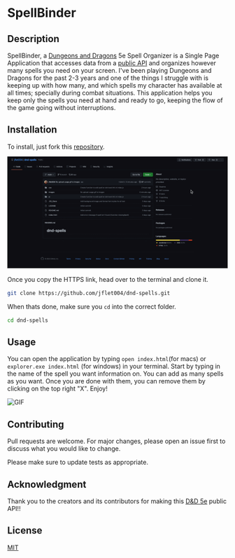 # SpellBinder

## Description

SpellBinder, a [Dungeons and Dragons](https://dnd.wizards.com/) 5e Spell Organizer is a Single Page Application that accesses data from a [public API](https://www.dnd5eapi.co/) and organizes however many spells you need on your screen. I've been playing Dungeons and Dragons for the past 2-3 years and one of the things I struggle with is keeping up with how many, and which spells my character has available at all times; specially during combat situations. This application helps you keep only the spells you need at hand and ready to go, keeping the flow of the game going without interruptions.

## Installation

To install, just fork this [repository](https://github.com/jflet004/dnd-spells).

![GIF](images/forkAndClone.gif)

Once you copy the HTTPS link, head over to the terminal and clone it.

```bash
git clone https://github.com/jflet004/dnd-spells.git
```

When thats done, make sure you `cd` into the correct folder.

```bash
cd dnd-spells
```

## Usage

You can open the application by typing `open index.html`(for macs) or `explorer.exe index.html` (for windows) in your terminal. Start by typing in the name of the spell you want information on. You can add as many spells as you want. Once you are done with them, you can remove them by clicking on the top right "X". Enjoy!

![GIF](images/p1Preview.gif)

## Contributing

Pull requests are welcome. For major changes, please open an issue first to discuss what you would like to change.

Please make sure to update tests as appropriate.

## Acknowledgment

Thank you to the creators and its contributors for making this [D&D 5e](https://www.dnd5eapi.co/) public API!!

## License

[MIT](https://choosealicense.com/licenses/mit/)
